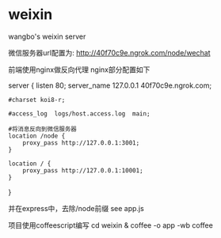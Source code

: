 weixin
======

wangbo's weixin server

微信服务器url配置为: http://40f70c9e.ngrok.com/node/wechat

前端使用nginx做反向代理
nginx部分配置如下

server {
    listen       80;
    server_name  127.0.0.1 40f70c9e.ngrok.com;

    #charset koi8-r;

    #access_log  logs/host.access.log  main;

    #将消息反向到微信服务器
    location /node {
        proxy_pass http://127.0.0.1:3001;
    }

    location / {
        proxy_pass http://127.0.0.1:10001;
    }
}

并在express中，去除/node前缀 see app.js

项目使用coffeescript编写
cd weixin & coffee -o app -wb coffee
